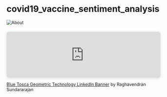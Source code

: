 # covid19_vaccine_sentiment_analysis
![About](https://www.canva.com/design/DAF1iwJNTQk/view?embed)
<div style="position: relative; width: 100%; height: 0; padding-top: 30.0000%;
 padding-bottom: 0; box-shadow: 0 2px 8px 0 rgba(63,69,81,0.16); margin-top: 1.6em; margin-bottom: 0.9em; overflow: hidden;
 border-radius: 8px; will-change: transform;">
  <iframe loading="lazy" style="position: absolute; width: 100%; height: 100%; top: 0; left: 0; border: none; padding: 0;margin: 0;"
    src="https:&#x2F;&#x2F;www.canva.com&#x2F;design&#x2F;DAF1iwJNTQk&#x2F;view?embed" allowfullscreen="allowfullscreen" allow="fullscreen">
  </iframe>
</div>
<a href="https:&#x2F;&#x2F;www.canva.com&#x2F;design&#x2F;DAF1iwJNTQk&#x2F;view?utm_content=DAF1iwJNTQk&amp;utm_campaign=designshare&amp;utm_medium=embeds&amp;utm_source=link" target="_blank" rel="noopener">Blue Tosca Geometric Technology Linkedln Banner</a> by Raghavendran Sundararajan

